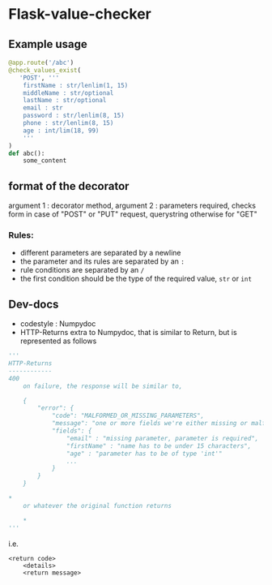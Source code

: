 # Flask-value-checker

## Example usage
```python
@app.route('/abc')
@check_values_exist(
   'POST', '''
    firstName : str/lenlim(1, 15)
    middleName : str/optional
    lastName : str/optional
    email : str
    password : str/lenlim(8, 15)
    phone : str/lenlim(8, 15)
    age : int/lim(18, 99)
    '''
)
def abc():
    some_content
```

## format of the decorator
argument 1 : decorator method,
argument 2 : parameters required,
             checks form in case of "POST" or "PUT" request,
             querystring otherwise for "GET"

### Rules:
- different parameters are separated by a newline
- the parameter and its rules are separated by an `:`
- rule conditions are separated by an `/`
- the first condition should be the type of the required value, `str` or `int`

## Dev-docs
- codestyle : Numpydoc
- HTTP-Returns extra to Numpydoc, that is similar to Return, but is represented as follows
```python
'''
HTTP-Returns
------------
400
    on failure, the response will be similar to,

    {
        "error": {
            "code": "MALFORMED_OR_MISSING_PARAMETERS",
            "message": "one or more fields we're either missing or malformed",
            "fields": {
                "email" : "missing parameter, parameter is required",
                "firstName" : "name has to be under 15 characters",
                "age" : "parameter has to be of type 'int'"
                ...
            }
        }
    }

*
    or whatever the original function returns

    *
'''
```

i.e.

```
<return code>
    <details>
    <return message>
```
